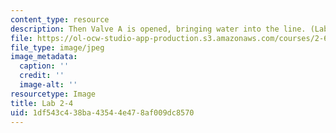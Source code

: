 ```yaml
---
content_type: resource
description: Then Valve A is opened, bringing water into the line. (Lab 2 image)
file: https://ol-ocw-studio-app-production.s3.amazonaws.com/courses/2-672-project-laboratory-spring-2009/1df543c438ba43544e478af009dc8570_lab24.jpg
file_type: image/jpeg
image_metadata:
  caption: ''
  credit: ''
  image-alt: ''
resourcetype: Image
title: Lab 2-4
uid: 1df543c4-38ba-4354-4e47-8af009dc8570
---
```

